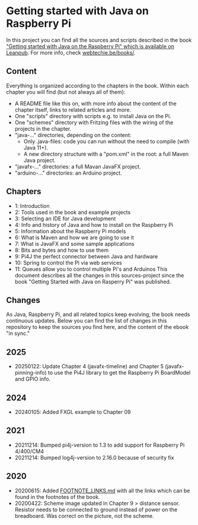 # Getting started with Java on Raspberry Pi

In this project you can find all the sources and scripts described in the book ["Getting started with Java on the Raspberry Pi" which is available on Leanpub](https://leanpub.com/gettingstartedwithjavaontheraspberrypi/). For more info, check [webtechie.be/books/](https://webtechie.be/books/).

## Content

Everything is organized according to the chapters in the book. Within each chapter you will find (but not always all of them):

* A README file like this on, with more info about the content of the chapter itself, links to related articles and more.
* One "scripts" directory with scripts e.g. to install Java on the Pi.
* One "schemes" directory with Fritzing files with the wiring of the projects in the chapter.
* "java-..." directories, depending on the content:
	* Only .java-files: code you can run without the need to compile (with Java 11+).
	* A new directory structure with a "pom.xml" in the root: a full Maven Java project.
* "javafx-..." directories: a full Mavan JavaFX project.
* "arduino-..." directories: an Arduino project.

## Chapters

* 1: Introduction
* 2: Tools used in the book and example projects
* 3: Selecting an IDE for Java development
* 4: Info and history of Java and how to install on the Raspberry Pi
* 5: Information about the Raspberry Pi models
* 6: What is Maven and how we are going to use it
* 7: What is JavaFX and some sample applications
* 8: Bits and bytes and how to use them
* 9: Pi4J the perfect connector between Java and hardware
* 10: Spring to control the Pi via web services
* 11: Queues allow you to control multiple Pi's and Arduinos
  This document describes all the changes in this sources-project since the book "Getting Started with Java on Rasperry Pi" was published.

## Changes

As Java, Raspberry Pi, and all related topics keep evolving, the book needs continuous updates. Below you can find the list of changes in this repository to keep the sources you find here, and the content of the ebook "in sync."

## 2025

* 20250122: Update Chapter 4 (javafx-timeline) and Chapter 5 (javafx-pinning-info) to use the Pi4J library to get the Raspberry Pi BoardModel and GPIO info.

## 2024

* 20240105: Added FXGL example to Chapter 09

## 2021

* 20211214: Bumped pi4j-version to 1.3 to add support for Raspberry Pi 4/400/CM4
* 20211214: Bumped log4j-version to 2.16.0 because of security fix

## 2020

* 20200615: Added [FOOTNOTE_LINKS.md](FOOTNOTE_LINKS.md) with all the links which can be found in the footnotes of the book.
* 20200422: Scheme image updated in Chapter 9 > distance sensor. Resistor needs to be connected to ground instead of power on the breadboard. Was correct on the picture, not the scheme.

